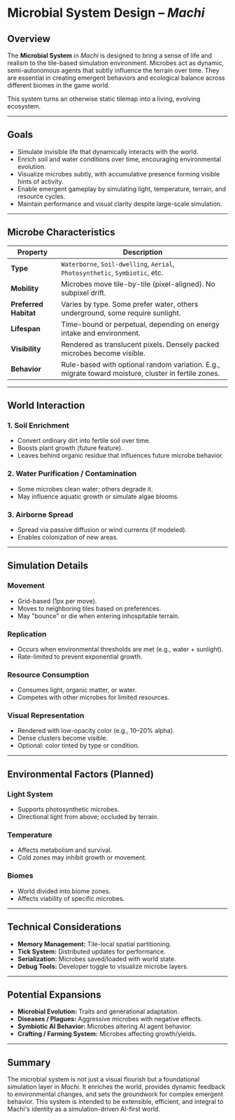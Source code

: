 # Microbial System Design – *Machi*

## Overview

The **Microbial System** in *Machi* is designed to bring a sense of life and realism to the tile-based simulation environment. Microbes act as dynamic, semi-autonomous agents that subtly influence the terrain over time. They are essential in creating emergent behaviors and ecological balance across different biomes in the game world.

This system turns an otherwise static tilemap into a living, evolving ecosystem.

---

## Goals

- Simulate invisible life that dynamically interacts with the world.
- Enrich soil and water conditions over time, encouraging environmental evolution.
- Visualize microbes subtly, with accumulative presence forming visible hints of activity.
- Enable emergent gameplay by simulating light, temperature, terrain, and resource cycles.
- Maintain performance and visual clarity despite large-scale simulation.

---

## Microbe Characteristics

| Property             | Description |
|----------------------|-------------|
| **Type**             | `Waterborne`, `Soil-dwelling`, `Aerial`, `Photosynthetic`, `Symbiotic`, etc. |
| **Mobility**         | Microbes move tile-by-tile (pixel-aligned). No subpixel drift. |
| **Preferred Habitat**| Varies by type. Some prefer water, others underground, some require sunlight. |
| **Lifespan**         | Time-bound or perpetual, depending on energy intake and environment. |
| **Visibility**       | Rendered as translucent pixels. Densely packed microbes become visible. |
| **Behavior**         | Rule-based with optional random variation. E.g., migrate toward moisture, cluster in fertile zones. |

---

## World Interaction

### 1. Soil Enrichment
- Convert ordinary dirt into fertile soil over time.
- Boosts plant growth (future feature).
- Leaves behind organic residue that influences future microbe behavior.

### 2. Water Purification / Contamination
- Some microbes clean water; others degrade it.
- May influence aquatic growth or simulate algae blooms.

### 3. Airborne Spread
- Spread via passive diffusion or wind currents (if modeled).
- Enables colonization of new areas.

---

## Simulation Details

### Movement
- Grid-based (1px per move).
- Moves to neighboring tiles based on preferences.
- May "bounce" or die when entering inhospitable terrain.

### Replication
- Occurs when environmental thresholds are met (e.g., water + sunlight).
- Rate-limited to prevent exponential growth.

### Resource Consumption
- Consumes light, organic matter, or water.
- Competes with other microbes for limited resources.

### Visual Representation
- Rendered with low-opacity color (e.g., 10–20% alpha).
- Dense clusters become visible.
- Optional: color tinted by type or condition.

---

## Environmental Factors (Planned)

### Light System
- Supports photosynthetic microbes.
- Directional light from above; occluded by terrain.

### Temperature
- Affects metabolism and survival.
- Cold zones may inhibit growth or movement.

### Biomes
- World divided into biome zones.
- Affects viability of specific microbes.

---

## Technical Considerations

- **Memory Management:** Tile-local spatial partitioning.
- **Tick System:** Distributed updates for performance.
- **Serialization:** Microbes saved/loaded with world state.
- **Debug Tools:** Developer toggle to visualize microbe layers.

---

## Potential Expansions

- **Microbial Evolution:** Traits and generational adaptation.
- **Diseases / Plagues:** Aggressive microbes with negative effects.
- **Symbiotic AI Behavior:** Microbes altering AI agent behavior.
- **Crafting / Farming System:** Microbes affecting growth/yields.

---

## Summary

The microbial system is not just a visual flourish but a foundational simulation layer in *Machi*. It enriches the world, provides dynamic feedback to environmental changes, and sets the groundwork for complex emergent behavior. This system is intended to be extensible, efficient, and integral to Machi's identity as a simulation-driven AI-first world.
